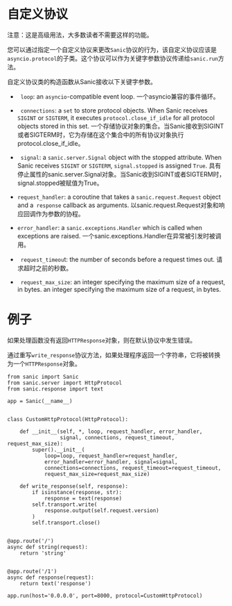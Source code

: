 # 自定义协议
注意：这是高级用法，大多数读者不需要这样的功能。

您可以通过指定一个自定义协议来更改`Sanic`协议的行为，该自定义协议应该是`asyncio.protocol`的子类。这个协议可以作为关键字参数协议传递给`sanic.run`方法。

自定义协议类的构造函数从Sanic接收以下关键字参数。

-   ` loop`: an `asyncio`-compatible event loop.
一个asyncio兼容的事件循环。

-   ` connections`: a `set` to store protocol objects. When Sanic receives `SIGINT` or `SIGTERM`, it executes `protocol.close_if_idle` for all protocol objects stored in this set.
一个存储协议对象的集合。当Sanic接收到SIGINT或者SIGTERM时，它为存储在这个集合中的所有协议对象执行protocol.close_if_idle。

-   ` signal`: a `sanic.server.Signal` object with the stopped attribute. When Sanic receives `SIGINT` or `SIGTERM`, `signal.stopped` is assigned `True`.
具有停止属性的sanic.server.Signal对象。当Sanic收到SIGINT或者SIGTERM时，signal.stopped被赋值为True。

-    `request_handler`: a coroutine that takes a `sanic.request.Request` object and a` response` callback as arguments.
以sanic.request.Request对象和响应回调作为参数的协程。

-    `error_handler`: a `sanic.exceptions.Handler` which is called when exceptions are raised.
一个sanic.exceptions.Handler在异常被引发时被调用。

-   ` request_timeou`t: the number of seconds before a request times out.
请求超时之前的秒数。

-   ` request_max_size`: an integer specifying the maximum size of a request, in bytes.
an integer specifying the maximum size of a request, in bytes.
# 例子
如果处理函数没有返回`HTTPResponse`对象，则在默认协议中发生错误。

通过重写`write_response`协议方法，如果处理程序返回一个字符串，它将被转换为一个`HTTPResponse`对象。
```
from sanic import Sanic
from sanic.server import HttpProtocol
from sanic.response import text

app = Sanic(__name__)


class CustomHttpProtocol(HttpProtocol):

    def __init__(self, *, loop, request_handler, error_handler,
                 signal, connections, request_timeout, request_max_size):
        super().__init__(
            loop=loop, request_handler=request_handler,
            error_handler=error_handler, signal=signal,
            connections=connections, request_timeout=request_timeout,
            request_max_size=request_max_size)

    def write_response(self, response):
        if isinstance(response, str):
            response = text(response)
        self.transport.write(
            response.output(self.request.version)
        )
        self.transport.close()


@app.route('/')
async def string(request):
    return 'string'


@app.route('/1')
async def response(request):
    return text('response')

app.run(host='0.0.0.0', port=8000, protocol=CustomHttpProtocol)
```
